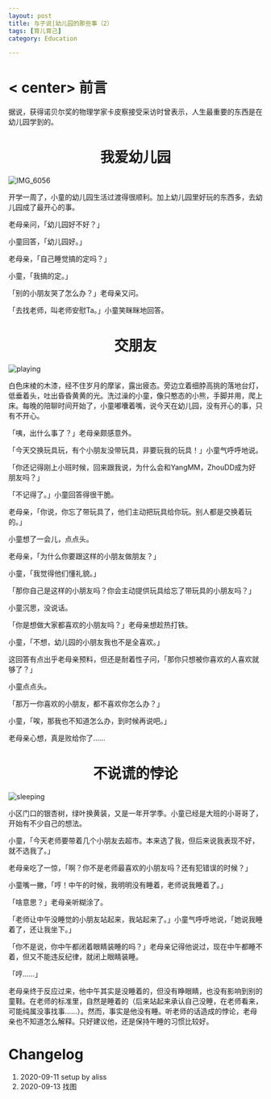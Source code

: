 ```yaml
---
layout: post
title: 与子说|幼儿园的那些事（2）
tags: [育儿育己]
category: Education

---
```

# < center> 前言

据说，获得诺贝尔奖的物理学家卡皮察接受采访时曾表示，人生最重要的东西是在幼儿园学到的。

# <center> 我爱幼儿园

![IMG_6056](https://user-images.githubusercontent.com/23351109/92853860-e79b4700-f422-11ea-87ba-234c57f52f76.JPG)

开学一周了，小童的幼儿园生活过渡得很顺利。加上幼儿园里好玩的东西多，去幼儿园成了最开心的事。

老母亲问，「幼儿园好不好？」

小童回答，「幼儿园好。」

老母亲，「自己睡觉搞的定吗？」

小童，「我搞的定。」

「别的小朋友哭了怎么办？」老母亲又问。

「去找老师，叫老师安慰Ta。」小童笑眯眯地回答。



# <center> 交朋友

![playing](https://user-images.githubusercontent.com/23351109/93018248-eaec2980-f600-11ea-8b8e-de0deb896bfa.jpg)

白色床棱的木漆，经不住岁月的摩挲，露出疲态。旁边立着细脖高挑的落地台灯，低垂着头，吐出昏昏黄黄的光。洗过澡的小童，像只憨态的小熊，手脚并用，爬上床。每晚的陪聊时间开始了，小童嘟囔着嘴，说今天在幼儿园，没有开心的事，只有不开心。

「咦，出什么事了？」老母亲颇感意外。



「今天交换玩具玩，有个小朋友没带玩具，非要玩我的玩具！」小童气呼呼地说。



「你还记得刚上小班时候，回来跟我说，为什么会和YangMM，ZhouDD成为好朋友吗？」



「不记得了。」小童回答得很干脆。



老母亲，「你说，你忘了带玩具了，他们主动把玩具给你玩。别人都是交换着玩的。」



小童想了一会儿，点点头。



老母亲，「为什么你要跟这样的小朋友做朋友？」



小童，「我觉得他们懂礼貌。」



「那你自己是这样的小朋友吗？你会主动提供玩具给忘了带玩具的小朋友吗？」



小童沉思，没说话。



「你是想做大家都喜欢的小朋友吗？」老母亲想趁热打铁。



小童，「不想，幼儿园的小朋友我也不是全喜欢。」



这回答有点出乎老母亲预料，但还是耐着性子问，「那你只想被你喜欢的人喜欢就够了？」



小童点点头。



「那万一你喜欢的小朋友，都不喜欢你怎么办？」



小童，「唉，那我也不知道怎么办，到时候再说吧。」



老母亲心想，真是败给你了……

# <center> 不说谎的悖论

![sleeping](https://user-images.githubusercontent.com/23351109/93018253-fb040900-f600-11ea-9c11-866c04196002.jpg)

小区门口的银杏树，绿叶换黄装，又是一年开学季。小童已经是大班的小哥哥了，开始有不少自己的想法。

小童，「今天老师要带着几个小朋友去超市。本来选了我，但后来说我表现不好，就不选我了。」

老母亲吃了一惊，「啊？你不是老师最喜欢的小朋友吗？还有犯错误的时候？」



小童嘴一撇，「哼！中午的时候，我明明没有睡着，老师说我睡着了。」



「啥意思？」老母亲听糊涂了。



「老师让中午没睡觉的小朋友站起来，我站起来了。」小童气呼呼地说，「她说我睡着了，还让我坐下。」



「你不是说，你中午都闭着眼睛装睡的吗？」老母亲记得他说过，现在中午都睡不着，但又不能违反纪律，就闭上眼睛装睡。



「哼……」

老母亲终于反应过来，他中午其实是没睡着的，但没有睁眼睛，也没有影响到别的童鞋。在老师的标准里，自然是睡着的（后来站起来承认自己没睡，在老师看来，可能纯属没事找事……）。然而，事实是他没有睡。听老师的话造成的悖论，老母亲也不知道怎么解释。只好建议他，还是保持午睡的习惯比较好。



# Changelog

1. 2020-09-11 setup by aliss
2. 2020-09-13 找图 





